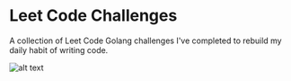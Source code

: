 # Leet Code Challenges

A collection of Leet Code Golang challenges I've completed to rebuild my daily habit of writing code.

![alt text](https://cdn.cdo.mit.edu/wp-content/uploads/sites/67/2021/01/0_zuhXdNAIUoxEem4-.png)
